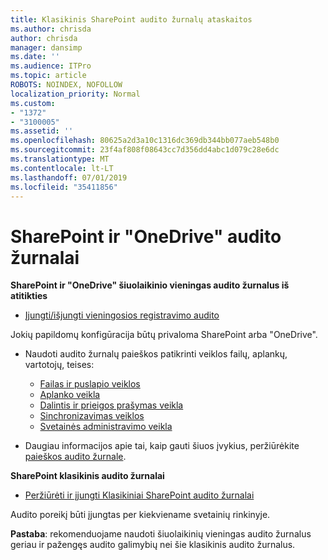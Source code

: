 ```yaml
---
title: Klasikinis SharePoint audito žurnalų ataskaitos
ms.author: chrisda
author: chrisda
manager: dansimp
ms.date: ''
ms.audience: ITPro
ms.topic: article
ROBOTS: NOINDEX, NOFOLLOW
localization_priority: Normal
ms.custom:
- "1372"
- "3100005"
ms.assetid: ''
ms.openlocfilehash: 80625a2d3a10c1316dc369db344bb077aeb548b0
ms.sourcegitcommit: 23f4af808f08643cc7d356dd4abc1d079c28e6dc
ms.translationtype: MT
ms.contentlocale: lt-LT
ms.lasthandoff: 07/01/2019
ms.locfileid: "35411856"
---
```

# <a name="sharepoint-and-onedrive-audit-logs"></a>SharePoint ir "OneDrive" audito žurnalai

**SharePoint ir "OneDrive" šiuolaikinio vieningas audito žurnalus iš atitikties**

- [Įjungti/išjungti vieningosios registravimo audito](https://docs.microsoft.com/en-us/office365/securitycompliance/turn-audit-log-search-on-or-off) 

Jokių papildomų konfigūracija būtų privaloma SharePoint arba "OneDrive".

- Naudoti audito žurnalų paieškos patikrinti veiklos failų, aplankų, vartotojų, teises:

    - [Failas ir puslapio veiklos](https://docs.microsoft.com/en-us/office365/securitycompliance/search-the-audit-log-in-security-and-compliance)
    - [Aplanko veikla](https://docs.microsoft.com/en-us/office365/securitycompliance/search-the-audit-log-in-security-and-compliance#folder-activities)
    - [Dalintis ir prieigos prašymas veikla](https://docs.microsoft.com/en-us/office365/securitycompliance/search-the-audit-log-in-security-and-compliance#sharing-and-access-request-activities)
    - [Sinchronizavimas veiklos](https://docs.microsoft.com/en-us/office365/securitycompliance/search-the-audit-log-in-security-and-compliance#synchronization-activities)
    - [Svetainės administravimo veikla](https://docs.microsoft.com/en-us/office365/securitycompliance/search-the-audit-log-in-security-and-compliance#site-administration-activities)
- Daugiau informacijos apie tai, kaip gauti šiuos įvykius, peržiūrėkite [paieškos audito žurnale](https://docs.microsoft.com/office365/securitycompliance/search-the-audit-log-in-security-and-compliance#search-the-audit-log).

**SharePoint klasikinis audito žurnalai**

- [Peržiūrėti ir įjungti Klasikiniai SharePoint audito žurnalai](https://support.office.com/en-us/article/view-audit-log-reports-b37c5869-1b47-4a82-a30d-ea20070fe527)

Audito poreikį būti įjungtas per kiekviename svetainių rinkinyje. 

**Pastaba**: rekomenduojame naudoti šiuolaikinių vieningas audito žurnalus geriau ir pažengęs audito galimybių nei šie klasikinis audito žurnalus.

